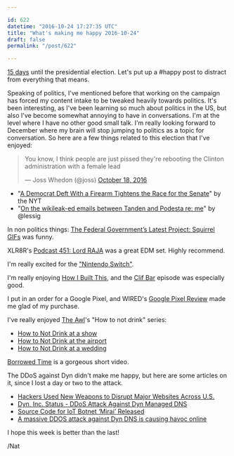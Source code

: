 ```yaml
---

id: 622
datetime: "2016-10-24 17:27:35 UTC"
title: "What's making me happy 2016-10-24"
draft: false
permalink: "/post/622"

---
```


[15 days](http://natwelch.com/2016/countdown/) until the presidential election. Let's put up a #happy post to distract from everything that means.


Speaking of politics, I've mentioned before that working on the campaign has forced my content intake to be tweaked heavily towards politics. It's been interesting, as I've been learning so much about politics in the US, but also I've become somewhat annoying to have in conversations. I'm at the level where I have no other good small talk. I'm really looking forward to December where my brain will stop jumping to politics as a topic for conversation. So here are a few things related to this election that I've enjoyed:

<blockquote class="twitter-tweet" data-lang="en"><p lang="en" dir="ltr">You know, I think people are just pissed they&#39;re rebooting the Clinton administration with a female lead</p>&mdash; Joss Whedon (@joss) <a href="https://twitter.com/joss/status/788173193164886016">October 18, 2016</a></blockquote>

 - "[A Democrat Deft With a Firearm Tightens the Race for the Senate](http://nyti.ms/2exiUvB)" by the NYT
 - "[On the wikileak-ed emails between Tanden and Podesta re: me](http://lessig.tumblr.com/post/151983995587/on-the-wikileak-ed-emails-between-tanden-and)" by @lessig

In non politics things: [The Federal Government’s Latest Project: Squirrel GIFs](http://www.nytimes.com/2016/10/19/arts/design/watch-gifs-bring-history-to-life-patriotic-squirrel-included.html) was funny.

XLR8R's [Podcast 451: Lord RAJA](http://pca.st/XnVl) was a great EDM set. Highly recommend.

I'm really excited for the ["Nintendo Switch"](https://writing.natwelch.com/post/621).

I'm really enjoying [How I Built This](http://www.npr.org/podcasts/510313/how-i-built-this), and the [Clif Bar](http://pca.st/XSRW) episode was especially good.

I put in an order for a Google Pixel, and WIRED's [Google Pixel Review](https://www.wired.com/2016/10/review-google-pixel/?mbid=social_fb) made me glad of my purchase.

I've really enjoyed [The Awl](https://theawl.com/)'s "How to not drink" series: 

 - [How to Not Drink at a show](https://theawl.com/how-to-not-drink-at-a-show-cfb491d66f41#.v9lnuzg3h)
 - [How to Not Drink at the airport](https://theawl.com/how-to-not-drink-at-the-airport-ab62a15658c7#.3dcpdbsw9)
 - [How to Not Drink at a wedding](https://theawl.com/how-to-not-drink-at-a-wedding-f28afae1c7da)

[Borrowed Time](https://vimeo.com/187257744) is a gorgeous short video.



The DDoS against Dyn didn't make me happy, but here are some articles on it, since I lost a day or two to the attack.

 - [Hackers Used New Weapons to Disrupt Major Websites Across U.S.](http://nyti.ms/2ep3v2m)
 - [Dyn, Inc. Status - DDoS Attack Against Dyn Managed DNS](https://www.dynstatus.com/incidents/nlr4yrr162t8)
 - [Source Code for IoT Botnet ‘Mirai’ Released](https://krebsonsecurity.com/2016/10/source-code-for-iot-botnet-mirai-released/)
 - [A massive DDOS attack against Dyn DNS is causing havoc online](http://thenextweb.com/insider/2016/10/21/massive-ddos-attack-dyn-dns-causing-havoc-online/)

I hope this week is better than the last!

/Nat

